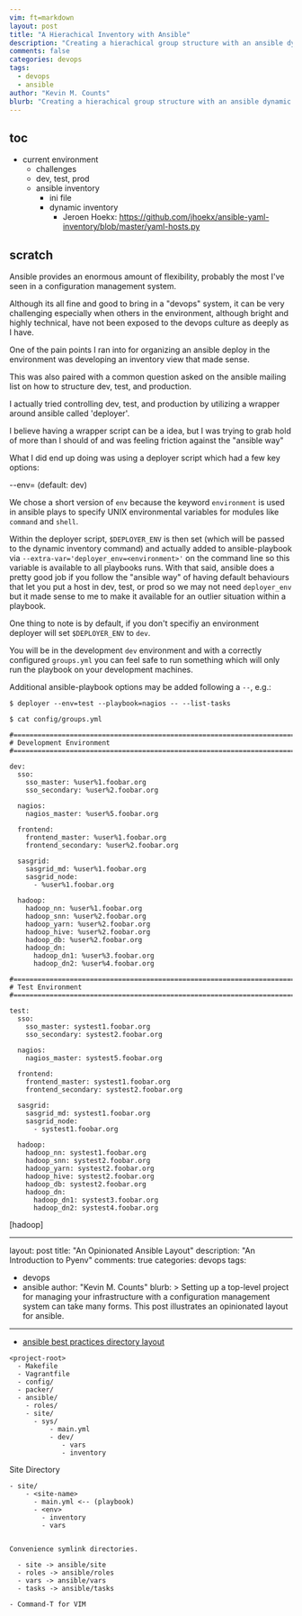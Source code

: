 ```yaml
---
vim: ft=markdown
layout: post
title: "A Hierachical Inventory with Ansible"
description: "Creating a hierachical group structure with an ansible dynamic inventory"
comments: false
categories: devops
tags:
  - devops
  - ansible
author: "Kevin M. Counts"
blurb: "Creating a hierachical group structure with an ansible dynamic inventory"
---
```


## toc

  - current environment
    - challenges
    - dev, test, prod
    - ansible inventory
      - ini file
      - dynamic inventory
        - Jeroen Hoekx: https://github.com/jhoekx/ansible-yaml-inventory/blob/master/yaml-hosts.py



## scratch


Ansible provides an enormous amount of flexibility, probably the most I've seen in a configuration management system.

Although its all fine and good to bring in a "devops" system, it can be very challenging especially when others
in the environment, although bright and highly technical, have not been exposed to the devops culture as deeply
as I have.

One of the pain points I ran into for organizing an ansible deploy in the environment was developing an
inventory view that made sense.

This was also paired with a common question asked on the ansible mailing list on how to structure dev, test, and production.

I actually tried controlling dev, test, and production by utilizing a wrapper around ansible called 'deployer'.

I believe having a wrapper script can be a idea, but I was trying to grab hold of more than I should of and
was feeling friction against the "ansible way"

What I did end up doing was using a deployer script which had a few key options:

  --env=<environment> (default: dev)

We chose a short version of `env` because the  keyword `environment` is used in
ansible plays to specify UNIX environmental variables for modules like `command` and `shell`.

Within the deployer script, `$DEPLOYER_ENV` is then set (which will be passed to the dynamic
inventory command) and actually added to ansible-playbook
via `--extra-var='deployer_env=<environment>'` on the command line so this variable is available
to all playbooks runs. With that said, ansible does a pretty good job if you follow the
"ansible way" of having default behaviours that let you put a host in dev, test, or prod
so we may not need `deployer_env` but it made sense to me to make it available for an outlier situation
within a playbook.

One thing to note is by default, if you don't specifiy an environment deployer will
set `$DEPLOYER_ENV` to `dev`.

You will be in the development `dev` environment and with a correctly configured `groups.yml` you can feel safe to run something
which will only run the playbook on your development machines.

Additional ansible-playbook options may be added following a `--`, e.g.:

    $ deployer --env=test --playbook=nagios -- --list-tasks

    $ cat config/groups.yml

    #========================================================================
    # Development Environment
    #========================================================================

    dev:
      sso:
        sso_master: %user%1.foobar.org
        sso_secondary: %user%2.foobar.org

      nagios:
        nagios_master: %user%5.foobar.org

      frontend:
        frontend_master: %user%1.foobar.org
        frontend_secondary: %user%2.foobar.org

      sasgrid:
        sasgrid_md: %user%1.foobar.org
        sasgrid_node:
          - %user%1.foobar.org

      hadoop:
        hadoop_nn: %user%1.foobar.org
        hadoop_snn: %user%2.foobar.org
        hadoop_yarn: %user%2.foobar.org
        hadoop_hive: %user%2.foobar.org
        hadoop_db: %user%2.foobar.org
        hadoop_dn:
          hadoop_dn1: %user%3.foobar.org
          hadoop_dn2: %user%4.foobar.org

    #========================================================================
    # Test Environment
    #========================================================================

    test:
      sso:
        sso_master: systest1.foobar.org
        sso_secondary: systest2.foobar.org

      nagios:
        nagios_master: systest5.foobar.org

      frontend:
        frontend_master: systest1.foobar.org
        frontend_secondary: systest2.foobar.org

      sasgrid:
        sasgrid_md: systest1.foobar.org
        sasgrid_node:
          - systest1.foobar.org

      hadoop:
        hadoop_nn: systest1.foobar.org
        hadoop_snn: systest2.foobar.org
        hadoop_yarn: systest2.foobar.org
        hadoop_hive: systest2.foobar.org
        hadoop_db: systest2.foobar.org
        hadoop_dn:
          hadoop_dn1: systest3.foobar.org
          hadoop_dn2: systest4.foobar.org

[hadoop]


---
layout: post
title: "An Opinionated Ansible Layout"
description: "An Introduction to Pyenv"
comments: true
categories: devops
tags:
  - devops
  - ansible
author: "Kevin M. Counts"
blurb: >
  Setting up a top-level project for managing your infrastructure with a configuration
  management system can take many forms. This post illustrates an opinionated layout
  for ansible.
---

- [ansible best practices directory layout](http://docs.ansible.com/playbooks_best_practices.html#directory-layout)

```
<project-root>
  - Makefile
  - Vagrantfile
  - config/
  - packer/
  - ansible/
    - roles/
    - site/
      - sys/
          - main.yml
          - dev/
             - vars
             - inventory

```

Site Directory

```
- site/
    - <site-name>
      - main.yml <-- (playbook)
      - <env>
        - inventory
        - vars


Convenience symlink directories.

  - site -> ansible/site
  - roles -> ansible/roles
  - vars -> ansible/vars
  - tasks -> ansible/tasks

- Command-T for VIM

